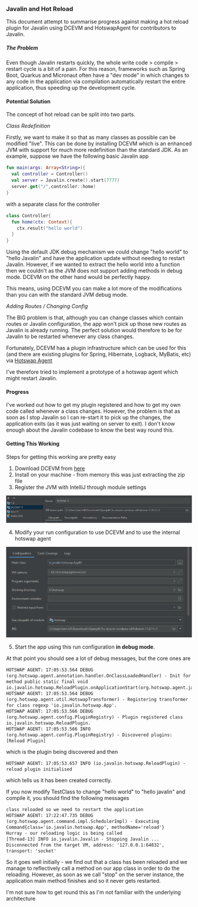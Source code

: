 ### Javalin and Hot Reload
This document attempt to summarise progress against making a hot reload plugin for Javalin using DCEVM and HotswapAgent
for contributors to Javalin.

##### The Problem
Even though Javalin restarts quickly, the whole write code > compile > restart cycle is a bit of a pain.  For this 
reason, frameworks such as Spring Boot, Quarkus and Micronaut often have a "dev mode" in which changes to any code in
the application via compilation automatically restart the entire application, thus speeding up the development cycle.

#### Potential Solution
The concept of hot reload can be split into two parts.

_Class Redefinition_

Firstly, we want to make it so that as many classes as possible can be modified "live".  This can be done by installing
DCEVM which is an enhanced JVM with support for much more redefinition than the standard JDK.  As an example, suppose
we have the following basic Javalin app

```kotlin
fun main(args: Array<String>){
  val controller = Controller()
  val server = Javalin.create().start(7777)
  server.get("/",controller::home)
}
```
with a separate class for the controller
```kotlin
class Controller{
  fun home(ctx: Context){
    ctx.result("hello world")
  }
}
```
Using the default JDK debug mechanism we could change "hello world" to "hello Javalin" and have the application update
without needing to restart Javalin.  However, if we wanted to extract the hello world into a function then we couldn't
as the JVM does not support adding methods in debug mode. DCEVM on the other hand would be perfectly happy.

This means, using DCEVM you can make a lot more of the modifications than you can with the standard JVM debug mode.

_Adding Routes / Changing Config_

The BIG problem is that, although you can change classes which contain routes or Javalin configuration, the app won't
pick up those new routes as Javalin is already running.  The perfect solution would therefore to be for Javalin to
be restarted whenever any class changes.

Fortunately, DCEVM has a plugin infrastructure which can be used for this (and there are existing plugins for Spring,
Hibernate, Logback, MyBatis, etc) via [Hotswap Agent](http://hotswapagent.org/mydoc_custom_plugins.html)

I've therefore tried to implement a prototype of a hotswap agent which might restart Javalin.

#### Progress
I've worked out how to get my plugin registered and how to get my own code called whenever a class changes.  However,
the problem is that as soon as I stop Javalin so I can re-start it to pick up the changes, the application exits (as it
was just waiting on server to exit).  I don't know enough about the Javalin codebase to know the best way round this.

#### Getting This Working
Steps for getting this working are pretty easy

1. Download DCEVM from [here](https://github.com/TravaOpenJDK/trava-jdk-11-dcevm/releases)
2. Install on your machine - from memory this was just extracting the zip file
3. Register the JVM with IntelliJ through module settings 

![img.png](src/main/kotlin/images/img.png)

4. Modify your run configuration to use DCEVM and to use the internal hotswap agent

![img_1.png](src/main/kotlin/images/img_1.png)

5. Start the app using this run configuration **in debug mode**.

At that point you should see a lot of debug messages, but the core ones are

```
HOTSWAP AGENT: 17:05:53.564 DEBUG (org.hotswap.agent.annotation.handler.OnClassLoadedHandler) - Init for method public static final void io.javalin.hotswap.ReloadPlugin.onApplicationStart(org.hotswap.agent.javassist.CtClass)
HOTSWAP AGENT: 17:05:53.564 DEBUG (org.hotswap.agent.util.HotswapTransformer) - Registering transformer for class regexp 'io.javalin.hotswap.App'.
HOTSWAP AGENT: 17:05:53.566 DEBUG (org.hotswap.agent.config.PluginRegistry) - Plugin registered class io.javalin.hotswap.ReloadPlugin.
HOTSWAP AGENT: 17:05:53.566 INFO (org.hotswap.agent.config.PluginRegistry) - Discovered plugins: [Reload Plugin]
```

which is the plugin being discovered and then 

```
HOTSWAP AGENT: 17:05:53.657 INFO (io.javalin.hotswap.ReloadPlugin) - reload plugin initialised
```
which tells us it has been created correctly.

If you now modify TestClass to change "hello world" to "hello javalin" and compile it, you should find the following
messages
```
class reloaded so we need to restart the application
HOTSWAP AGENT: 17:22:47.735 DEBUG (org.hotswap.agent.command.impl.SchedulerImpl) - Executing Command{class='io.javalin.hotswap.App', methodName='reload'}
Hurray - our reloading logic is being called
[Thread-13] INFO io.javalin.Javalin - Stopping Javalin ...
Disconnected from the target VM, address: '127.0.0.1:64832', transport: 'socket'
```

So it goes well initially - we find out that a class has been reloaded and we manage to reflectively call a method on
our app class in order to do the reloading.  However, as soon as we call "stop" on the server instance, the application
main method finishes and so it never gets restarted.

I'm not sure how to get round this as I'm not familiar with the underlying architecture